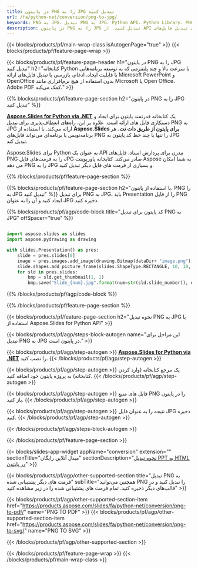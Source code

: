 ```yaml
---
title: در پایتون PNG را به JPG تبدیل کنید
url: /fa/python-net/conversion/png-to-jpg/
keywords: PNG به JPG، تبدیل PNG به JPG، Python API، Python Library، PNG، JPG
description: در پایتون PNG را به JPG تبدیل کنید. از API کتابخانه پایتون برای تبدیل فایل‌های PNG به JPG استفاده کنید
---
```


{{< blocks/products/pf/main-wrap-class isAutogenPage="true" >}}
{{< blocks/products/pf/feature-page-wrap >}}

{{< blocks/products/pf/feature-page-header h1="در پایتون PNG را به JPG تبدیل کنید" h2="کتابخانه Python با سرعت بالا و چند پلتفرمی که به توسعه برنامه‌هایی با قابلیت ایجاد، ادغام، بازرسی یا تبدیل فایل‌های ارائه Microsoft PowerPoint و OpenOffice بدون استفاده از هیچ نرم‌افزاری مانند Microsoft یا Open Office، Adobe PDF کمک می‌کند." >}}

{{% blocks/products/pf/feature-page-section h2="در پایتون PNG را به JPG تبدیل کنید" %}}

[**Aspose.Slides for Python via .NET**](https://products.aspose.com/slides/fa/python-net/) یک کتابخانه قدرتمند پایتون برای ایجاد و دستکاری فایل های ارائه است. علاوه بر این، راه‌های انعطاف‌پذیری برای تبدیل PNG به JPG ارائه می‌کند. با استفاده از **Aspose.Slides برای پایتون از طریق دات نت**، هر برنامه‌نویس یا برنامه‌ای می‌تواند فایل‌های PNG را تنها با چند خط کد پایتون به JPG تبدیل کند.

Aspose.Slides برای Python به عنوان یک API مدرن برای پردازش اسناد، فایل‌های PNG را به فرمت‌های فایل JPG صادر می‌کند. کتابخانه پاورپوینت Aspose به شما امکان می دهد PNG را به JPG و بسیاری از فرمت های فایل دیگر تبدیل کنید.

{{% /blocks/products/pf/feature-page-section %}}

{{% blocks/products/pf/feature-page-section  h2="با استفاده از پایتون، PNG را به JPG تبدیل کنید" %}}
برای تبدیل PNG به JPG، باید Presentation را از فایل PNG ایجاد کنید و آن را به عنوان JPG ذخیره کنید.

{{% blocks/products/pf/agp/code-block title="کد پایتون برای تبدیل PNG به JPG" offSpacer="true" %}}

```python

import aspose.slides as slides
import aspose.pydrawing as drawing

with slides.Presentation() as pres:
    slide = pres.slides[0]
    image = pres.images.add_image(drawing.Bitmap(dataDir+ "image.png"))
	slide.shapes.add_picture_frame(slides.ShapeType.RECTANGLE, 10, 10, 100, 100, image)
    for sld in pres.slides:
        bmp = sld.get_thumbnail(1, 1)
        bmp.save("Slide_{num}.jpg".format(num=str(sld.slide_number)), drawing.imaging.ImageFormat.jpeg)

```


{{% /blocks/products/pf/agp/code-block %}}

{{% /blocks/products/pf/feature-page-section %}}

{{< blocks/products/pf/feature-page-section  h2="نحوه تبدیل PNG به JPG با استفاده از Aspose.Slides for Python API" >}}

{{< blocks/products/pf/agp/steps-block-autogen name="این مراحل برای تبدیل PNG به JPG در پایتون است." >}}

{{< blocks/products/pf/agp/step-autogen >}}
[**Aspose.Slides for Python via .NET**](https://products.aspose.com/slides/fa/python-net/) را نصب کنید.
{{< /blocks/products/pf/agp/step-autogen >}}

{{< blocks/products/pf/agp/step-autogen >}}
یک مرجع کتابخانه (وارد کردن کتابخانه) به پروژه پایتون خود اضافه کنید.
{{< /blocks/products/pf/agp/step-autogen >}}

{{< blocks/products/pf/agp/step-autogen >}}
فایل های منبع PNG را در پایتون باز کنید.
{{< /blocks/products/pf/agp/step-autogen >}}

{{< blocks/products/pf/agp/step-autogen >}}
نتیجه را به عنوان فایل JPG ذخیره کنید.
{{< /blocks/products/pf/agp/step-autogen >}}

{{< /blocks/products/pf/agp/steps-block-autogen >}}

{{< /blocks/products/pf/feature-page-section >}}

{{< blocks/slides-app-widget  appName="conversion" extension="" sectionTitle="مبدل آنلاین رایگان" sectionDescription="[نحوه تبدیل PPT به HTML در پایتون](https://products.aspose.com/slides/fa/python-net/conversion/ppt-to-html/)" >}}

{{< blocks/products/pf/agp/other-supported-section title="تبدیل PNG به فرمت های دیگر پشتیبانی شده" subTitle="همچنین می‌توانید PNG را تبدیل کنید و در قالب‌های دیگر ذخیره کنید. تمام فرمت های پشتیبانی شده را در زیر مشاهده کنید" >}}

{{< blocks/products/pf/agp/other-supported-section-item href="https://products.aspose.com/slides/fa/python-net/conversion/png-to-pdf/" name="PNG TO PDF" >}}
{{< blocks/products/pf/agp/other-supported-section-item href="https://products.aspose.com/slides/fa/python-net/conversion/png-to-svg/" name="PNG TO SVG" >}}


{{< /blocks/products/pf/agp/other-supported-section >}}

{{< /blocks/products/pf/feature-page-wrap >}}
{{< /blocks/products/pf/main-wrap-class >}}